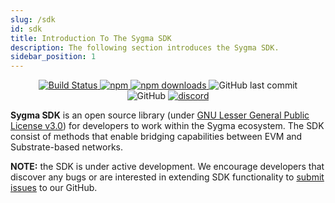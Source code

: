 ```yaml
---
slug: /sdk
id: sdk
title: Introduction To The Sygma SDK
description: The following section introduces the Sygma SDK.
sidebar_position: 1
---
```


<p align="center">
    <a href="https://github.com/sygmaprotocol/sygma-sdk/actions/workflows/ci.yaml">
        <img src="https://github.com/sygmaprotocol/sygma-sdk/actions/workflows/ci.yaml/badge.svg" alt="Build Status" />
    </a>
    <a href="https://www.npmjs.com/package/@buildwithsygma/sygma-sdk-core">
        <img alt="npm" src="https://img.shields.io/npm/v/@buildwithsygma/sygma-sdk-core" />
    </a>
    <a href="https://www.npmjs.com/package/@buildwithsygma/sygma-sdk-core">
        <img alt="npm downloads" src="https://img.shields.io/npm/dm/@buildwithsygma/sygma-sdk-core" />
    </a>
    <img alt="GitHub last commit" src="https://img.shields.io/github/last-commit/sygmaprotocol/sygma-sdk" />
<br/>
    <img alt="GitHub" src="https://img.shields.io/github/license/sygmaprotocol/sygma-sdk" />
    <a href="https://discord.gg/Qdf6GyNB5J">
        <img alt="discord" src="https://img.shields.io/discord/999966147644493824?label=Discord&logo=discord&style=flat" />
    </a>
</p>

**Sygma SDK** is an open source library (under [GNU Lesser General Public License v3.0](https://www.gnu.org/licenses/lgpl-3.0.en.html)) for developers to work within the Sygma ecosystem. The SDK consist of methods that enable bridging capabilities between EVM and Substrate-based networks.

**NOTE:** the SDK is under active development. We encourage developers that discover any bugs or are interested in extending SDK functionality to [submit issues](https://github.com/sygmaprotocol/sygma-sdk/issues) to our GitHub.